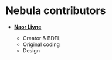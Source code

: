 Nebula contributors
===================

* **[Naor Livne](https://github.com/naorlivne)**

  * Creator & BDFL
  * Original coding
  * Design
